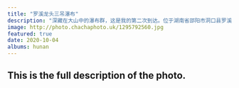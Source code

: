 ```yaml
---
title: "罗溪龙头三吊瀑布"
description: "深藏在大山中的瀑布群，这是我的第二次到达。位于湖南省邵阳市洞口县罗溪森林公园。"
image: http://photo.chachaphoto.uk/1295792560.jpg
featured: true
date: 2020-10-04
albums: hunan
---
```


## This is the full description of the photo.
